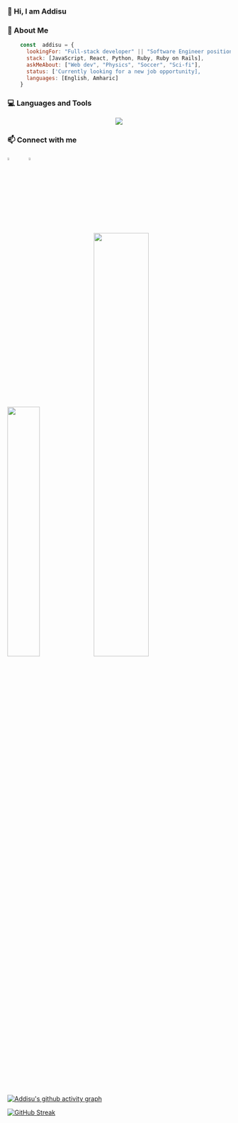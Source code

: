 
### 👋  Hi, I am Addisu  

### 👤  About Me

```javascript
    const  addisu = {
      lookingFor: "Full-stack developer" || "Software Engineer position",
      stack: [JavaScript, React, Python, Ruby, Ruby on Rails],
      askMeAbout: ["Web dev", "Physics", "Soccer", "Sci-fi"],
      status: ['Currently looking for a new job opportunity],
      languages: [English, Amharic]
    }
```

### 💻  Languages and Tools 

<p align="center">
  <a href="https://github.com/Addisu87">
    <img src="https://skillicons.dev/icons?i=html,css,bootstrap,tailwind,js,webpack,react,rails,python,postgres,git,vercel,netlify" />
  </a>
</p>

### 📫 Connect with me

<p align="left">
<a href="https://www.linkedin.com/in/addisu-tedla/"><img src="https://cdn.jsdelivr.net/gh/devicons/devicon/icons/linkedin/linkedin-original.svg" width="4%" height="4%"/></a>
&#8287;&#8287;&#8287;&#8287;&#8287;
<a href="mailto:addisu.haile@yahoo.com"><img src="https://www.vectorlogo.zone/logos/yahoo/yahoo-tile.svg" width="4%" height="4%"/></a>&#8287;&#8287;&#8287;&#8287;&#8287;
</p>


<img src="https://github-readme-stats.vercel.app/api/top-langs/?username=Addisu87&layout=compact&theme=gotham" width="38%"/> <img src="https://github-readme-stats.vercel.app/api?username=Addisu87&show_icons=true&count_private=true&theme=gotham" width="49.5%"/>


[![Addisu's github activity graph](https://github-readme-activity-graph.cyclic.app/graph?username=Addisu87&theme=gotham&area=true&hide_border=true)](https://github.com/Addisu87/github-readme-activity-graph)

[![GitHub Streak](https://streak-stats.demolab.com/?user=Addisu87&theme=gotham)](https://git.io/streak-stats)
